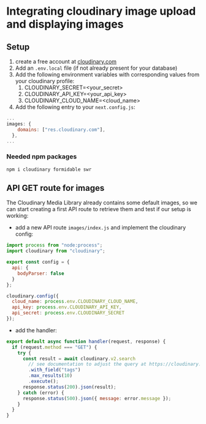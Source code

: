 # Integrating cloudinary image upload and displaying images

## Setup

1. create a free account at [cloudinary.com](https://cloudinary.com)
2. Add an `.env.local` file (if not already present for your database)
3. Add the following environment variables with corresponding values from your cloudinary profile:
   1. CLOUDINARY_SECRET=<your_secret>
   2. CLOUDINARY_API_KEY=<your_api_key>
   3. CLOUDINARY_CLOUD_NAME=<cloud_name>
4. Add the following entry to your `next.config.js`:

```js
...
images: {
    domains: ["res.cloudinary.com"],
  },
...
```

### Needed npm packages

`npm i cloudinary formidable swr`

## API GET route for images

The Cloudinary Media Library already contains some default images, so we can start creating a first API route to retrieve them and test if our setup is working:

- add a new API route `images/index.js` and implement the cloudinary config:

```js
import process from "node:process";
import cloudinary from "cloudinary";

export const config = {
  api: {
    bodyParser: false
  }
};

cloudinary.config({
  cloud_name: process.env.CLOUDINARY_CLOUD_NAME,
  api_key: process.env.CLOUDINARY_API_KEY,
  api_secret: process.env.CLOUDINARY_SECRET
});
```

- add the handler:

```js
export default async function handler(request, response) {
  if (request.method === "GET") {
    try {
      const result = await cloudinary.v2.search
        // see documentation to adjust the query at https://cloudinary.com/documentation/search_api#examples
        .with_field("tags")
        .max_results(10)
        .execute();
      response.status(200).json(result);
    } catch (error) {
      response.status(500).json({ message: error.message });
    }
  }
}
```
